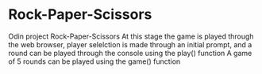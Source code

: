 # Rock-Paper-Scissors
Odin project Rock-Paper-Scissors
At this stage the game is played through the web browser,
player selelction is made through an initial prompt, and a round 
can be played through the console using the play() function
A game of 5 rounds can be played using the game() function